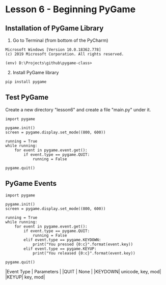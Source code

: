 # Lesson 6 - Beginning PyGame

## Installation of PyGame Library

1. Go to Terminal (from bottom of the PyCharm)
```commandline
Microsoft Windows [Version 10.0.18362.778]
(c) 2019 Microsoft Corporation. All rights reserved.

(env) D:\Projects\github\pygame-class>
```

2. Install PyGame library
```commandline
pip install pygame
```

## Test PyGame

Create a new directory "lesson6" and create a file "main.py" under it.

```
import pygame

pygame.init()
screen = pygame.display.set_mode((800, 600))

running = True
while running:
    for event in pygame.event.get():
        if event.type == pygame.QUIT:
            running = False

pygame.quit()
```

## PyGame Events
```
import pygame

pygame.init()
screen = pygame.display.set_mode((800, 600))

running = True
while running:
    for event in pygame.event.get():
        if event.type == pygame.QUIT:
            running = False
        elif event.type == pygame.KEYDOWN:
            print("You pressed {0:c}".format(event.key))
        elif event.type == pygame.KEYUP:
            print("You released {0:c}".format(event.key))

pygame.quit()

```

|Event Type   | Parameters  | 
|QUIT | None  | 
|KEYDOWN| unicode, key, mod|
|KEYUP| key, mod|
